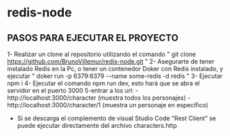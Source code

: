 # redis-node
## PASOS PARA EJECUTAR EL PROYECTO ##
1- Realizar un clone al repositorio utilizando el comando " git clone https://github.com/BrunoVillemur/redis-node.git "
2- Asegurarte de tener instalado Redis en la Pc, o tener un contenedor Doker con Redis instalado, y ejecutar " doker run -p 6379:6379 --name some-redis -d redis "
3- Ejecutar npm i
4- Ejecutar el comando npm run dev, esto hará que se abra el servidor en el puerto 3000
5-entrar a los url:
  -http://localhost:3000/character (muestra todos los personajes)
  -http://localhost:3000/character/1 (muestra un personaje en específico)
* Si se descarga el complemento de visual Studio Code "Rest Client" se puede ejecutar directamente del archivo characters.http
